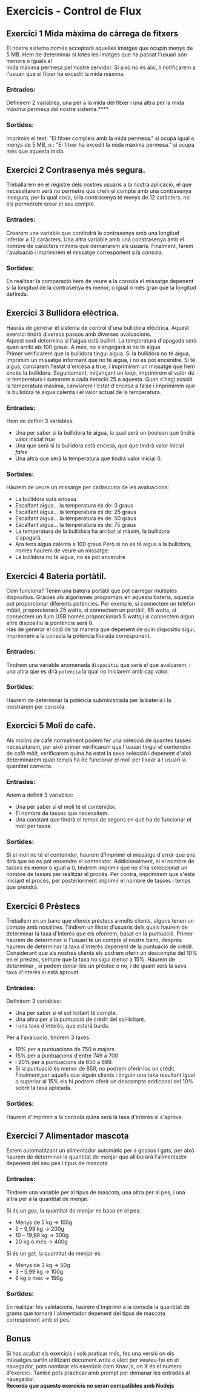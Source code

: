 # Exercicis - Control de Flux

## Exercici 1 Mida màxima de càrrega de fitxers
El nostre sistema només acceptarà aquelles imatges que ocupin menys de 5 MB. Hem de determinar si totes les imatges que ha passat l'usuari són menors o iguals al  
mida màxima permesa pel nostre servidor. Si això no és així, li notificarem a l'usuari que el 
fitxer ha excedit la mida màxima.

### Entrades:
Definirem 2 variables, una per a la mida del fitxer i una altra per la mida màxima permesa del nostre sistema.****
### Sortides:
Imprimim el text: "El fitxer compleix amb la mida permesa." si ocupa igual o menys de 5 
MB, o : "El fitxer ha excedit la mida màxima permesa." si ocupa més que aquesta mida.


## Exercici 2  Contrasenya més segura.

Treballarem en el registre dels nostres usuaris a la nostra aplicació, el que necessitarem serà no 
permetre que creïn el compte amb una contrasenya insegura, per la qual cosa, si la contrasenya té 
menys de 12 caràcters, no els permetrem crear el seu compte. 
### Entrades:
Crearem una variable que contindrà la contrasenya amb una longitud inferior a 12 caràcters.
Una altra variable amb una constrasenya amb el nombre de caràcters mínims que demanarem als usuaris.
Finalment, farem l'avaluació i imprimirem el missatge corresponent a la consola.
### Sortides:
En realitzar la comparació hem de veure a la consola el missatge depenent si la longitud de la 
contrasenya és menor, o igual o més gran que la longitud definida.

## Exercici 3 Bullidora elèctrica.
Hauràs de generar el sistema de control d'una bullidora elèctrica. 
Aquest exercici tindrà diversos passos amb diverses avaluacions.  
Aquest codi determina si l'aigua està bullint. La temperatura d'apagada serà quan arribi als 100 graus. A més, no s'engegarà si no té aigua.  
Primer verificarem que la bullidora tingui aigua. Si la bullidora no té aigua, imprimim un missatge informant que no té aigua, i no es pot encendre. Si té aigua, canviarem l'estat d'encesa a true, i imprimirem un missatge que hem encès la bullidora.
Seguidament, mitjançant un *loop*, imprimirem el valor de la temperatura i sumarem a 
cada iteració 25 a aquesta.
Quan s'hagi assolit la temperatura màxima, canviarem l'estat d'encesa a false i imprimirem que la bullidora té aigua calenta i el valor actual de la temperatura.
### Entrades: 
Hem de definir 3 variables: 
- Una per saber si la bullidora té aigua, la qual serà un boolean que tindrà valor inicial *true*
- Una que serà si la bullidora està encesa, que que tindrà valor inicial *false*
- Una altra que serà la temperatura que tindrà valor inicial 0.
### Sortides:
Haurem de veure un missatge per cadascuna de les avaluacions:
- La bullidora està encesa
- Escalfant aigua... la temperatura és de: 0 graus
- Escalfant aigua... la temperatura és de: 25 graus
- Escalfant aigua... la temperatura és de: 50 graus
- Escalfant aigua... la temperatura és de: 75 graus
- La temperatura de la bullidora ha arribat al màxim, la bullidora s'apagarà.
- Ara tens aigua calenta a 100 graus
Però si no es té aigua a la bullidora, només haurem de veure un missatge:
- La bullidora no té aigua, no es pot encendre

## Exercici 4 Bateria portàtil.
Com funciona?
Tenim una bateria portàtil que pot carregar múltiples dispositius. Gràcies als algorismes 
programats en aquesta bateria, aquesta pot proporcionar diferents potències. Per exemple, si connectem un 
telèfon mòbil, proporcionarà 25 watts, si connectem un portàtil, 65 watts, si 
connectem un llum USB només proporcionarà 5 watts,i si connectem algun altre 
dispositiu la pontència serà 0.   
Has de generar el codi de tal manera que depenent de quin dispositiu sigui, imprimirem a la consola la potència lliurada corresponent.
### Entrades: 
Tindrem una variable anomenada `dispositiu` que serà el que avaluarem, i una altra que es dirà 
`potencia` la qual no iniciarem amb cap valor.
### Sortides:
Haurem de determinar la potència subministrada per la bateria i la mostrarem per consola.


## Exercici 5 Molí de cafè.
Als molins de cafè normalment podem fer una selecció de quantes tasses 
necessitarem, per això primer verificarem que l'usuari tingui el contenidor de cafè 
mòlt, verificarem quina ha estat la seva selecció i depenent d'això determinarem quan temps ha de funcionar el molí per lliurar a l'usuari la quantitat correcta.
### Entrades: 
Anem a definir 3 variables:
- Una per saber si el molí té el contenidor.
- El nombre de tasses que necessitem.
- Una constant que tindrà el temps de segons en què ha de funcionar el molí per tassa.
### Sortides:
Si el molí no té el contenidor, haurem d'imprimir el missatge d'error que ens dirà que no es 
pot encendre el contenidor. Addicionalment, si el nombre de tasses és menor o igual a 0, tindrem 
imprimir que no s'ha seleccionat un nombre de tasses per realitzar el procés.
Per contra, imprimirem que s'està iniciant el procés, per posteriorment imprimir el 
nombre de tasses i temps que prendrà.


## Exercici 6 Prèstecs
Treballem en un banc que ofereix préstecs a molts clients, alguns tenen un compte amb nosaltres.
Tindrem un llistat d'usuaris dels quals haurem de determinar la taxa d'interès que els oferirem, basat en la puntuació.
Primer haurem de determinar si l'usuari té un compte al nostre banc, després haurem de determinar la taxa d'interès depenent de la puntuació de crèdit.  
Considerant que als nostres clients els podrem oferir un descompte del 10% en el préstec, 
sempre que la taxa no sigui menor a 15%.
Haurem de determinar , si podem donar-los un préstec o no, i de quant serà la seva taxa d'interès si està aprovat.
### Entrades: 
Definirem 3 variables:
- Una per saber si el sol·licitant té compte.
- Una altra per a la puntuació de crèdit del sol·licitant.
- I una taxa d'interès, que estarà buida.
  
Per a l'avaluació, tindrem 3 taxes:
- 10% per a puntuacions de 750 o majors 
- 15% per a puntuacions d'entre 749 a 700
-  i 20% per a puntuacions de 650 a 699.
-   Si la puntuació és menor de 650, no podrem oferir-los un 
crèdit.
Finalment,per aquells que siguin clients i tinguin una taxa resultant igual o superior al 15% els hi podrem oferir un descompte addiconal del 10% sobre la taxa aplicada.
### Sortides:
Haurem d'imprimir a la consola quina serà la taxa d'interès si s'aprova.


## Exercici 7 Alimentador mascota 
Estem automatitzant un alimentador automàtic per a gossos i gats, per això haurem de determinar la quantitat de menjar que alliberarà l'alimentador depenent del seu pes i tipus de mascota
### Entrades: 
Tindrem una variable per al tipus de mascota, una altra per al pes, i una altra per a la quantitat de menjar.

Si és un gos, la quantitat de menjar es basa en el pes:
- Menys de 5 kg → 100g
- 5 – 9,99 kg → 200g
- 10 – 19,99 kg → 300g
- 20 kg o més → 400g   
  
Si és un gat, la quantitat de menjar és:
- Menys de 3 kg → 50g   
- 3 – 5,99 kg → 100g
- 6 kg o més → 150g
### Sortides:
En realitzar les validacions, haurem d'imprimir a la consola la quantitat de grams que tornarà 
l'alimentador depenent del tipus de mascota corresponent amb el pes.

## Bonus

Si has acabat els exercicis i vols praticar més, fes una versió on els missatges surtin utilitzant document.write o alert per veureu-ho en el navegador, pots nombrar els exercicis com Xnav.js, on X és el numero d'exercici.
També pots practicar amb prompt per demanar les entrades al navegador.  
<b> Recorda que aquests exercicis no seràn compatibles amb Nodejs



